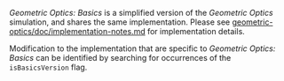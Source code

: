 _Geometric Optics: Basics_ is a simplified version of the _Geometric Optics_ simulation, and shares the same implementation.  Please see [geometric-optics/doc/implementation-notes.md](https://github.com/phetsims/ph-scale/blob/master/doc/implementation-notes.md) for implementation details.

Modification to the implementation that are specific to _Geometric Optics: Basics_ can be identified by searching for occurrences of the `isBasicsVersion` flag.
